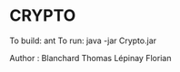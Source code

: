 CRYPTO
======
To build:
ant
To run:
java -jar Crypto.jar

Author :
Blanchard Thomas
Lépinay Florian
